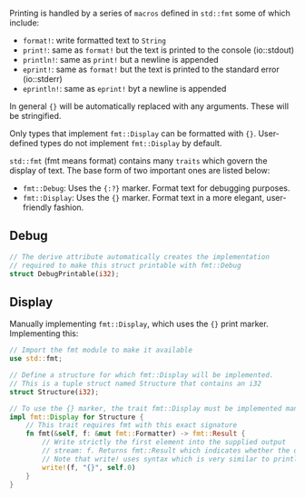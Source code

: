 Printing is handled by a series of `macros` defined in `std::fmt` some of which include:

- `format!`: write formatted text to `String`
- `print!`: same as `format!` but the text is printed to the console (io::stdout)
- `println!`: same as `print!` but a newline is appended
- `eprint!`: same as `format!` but the text is printed to the standard error (io::stderr)
- `eprintln!`: same as `eprint!` byt a newline is appended

In general `{}` will be automatically replaced with any arguments. These will be stringified.

Only types that implement `fmt::Display` can be formatted with `{}`. User-defined types do not implement `fmt::Display` by default.

`std::fmt` (fmt means format) contains many `traits` which govern the display of text. The base form of two important ones are listed below:
- `fmt::Debug`: Uses the `{:?}` marker. Format text for debugging purposes.
- `fmt::Display`: Uses the `{}` marker. Format text in a more elegant, user-friendly fashion.

## Debug

```rust
// The derive attribute automatically creates the implementation
// required to make this struct printable with fmt::Debug
struct DebugPrintable(i32);
```
## Display

Manually implementing `fmt::Display`, which uses the `{}` print marker. Implementing this:

```rust
// Import the fmt module to make it available
use std::fmt;

// Define a structure for which fmt::Display will be implemented. 
// This is a tuple struct named Structure that contains an i32
struct Structure(i32);

// To use the {} marker, the trait fmt::Display must be implemented manually
impl fmt::Display for Structure {
    // This trait requires fmt with this exact signature
    fn fmt(&self, f: &mut fmt::Formatter) -> fmt::Result {
        // Write strictly the first element into the supplied output
        // stream: f. Returns fmt::Result which indicates whether the operation succeeded or failed. 
        // Note that write! uses syntax which is very similar to println!
        write!(f, "{}", self.0)
    }
}
```